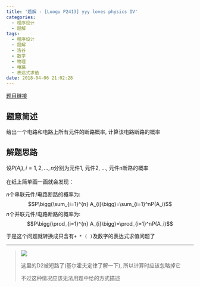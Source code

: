 ```yaml
---
title: '题解 - [Luogu P2413] yyy loves physics IV'
categories:
  - 程序设计
  - 题解
tags:
  - 程序设计
  - 题解
  - 洛谷
  - 数学
  - 物理
  - 电路
  - 表达式求值
date: 2018-04-06 21:02:28
---
```


[题目链接](https://www.luogu.com.cn/problem/P2413)

<!-- more -->

## 题意简述

给出一个电路和电路上所有元件的断路概率, 计算该电路断路的概率

## 解题思路

设$P(A_{i}),i=1,2,...,n$分别为元件1, 元件2, ..., 元件n断路的概率

在纸上简单画一画就会发现：

$n$个串联元件/电路断路的概率为:
$$P\bigg(\sum_{i=1}^{n} A_{i}\bigg)=\sum_{i=1}^nP(A_i)$$
$n$个并联元件/电路断路的概率为:
$$P\bigg(\prod_{i=1}^{n} A_{i}\bigg)=\prod_{i=1}^nP(A_i)$$

于是这个问题就转换成只含有``+ * ( )``及数字的表达式求值问题了

---

> ![](../1.png)
>
> 这里的D2被短路了(基尔霍夫定律了解一下), 所以计算时应该忽略掉它
>
> 不过这种情况应该无法用题中给的方式描述
